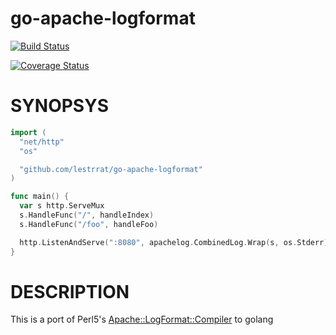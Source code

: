 go-apache-logformat
===================

[![Build Status](https://travis-ci.org/lestrrat/go-apache-logformat.png?branch=master)](https://travis-ci.org/lestrrat/go-apache-logformat)

[![Coverage Status](https://coveralls.io/repos/lestrrat/go-apache-logformat/badge.png?branch=topic%2Fgoveralls)](https://coveralls.io/r/lestrrat/go-apache-logformat?branch=topic%2Fgoveralls)

# SYNOPSYS

```go
import (
  "net/http"
  "os"

  "github.com/lestrrat/go-apache-logformat"
)

func main() {
  var s http.ServeMux
  s.HandleFunc("/", handleIndex)
  s.HandleFunc("/foo", handleFoo)

  http.ListenAndServe(":8080", apachelog.CombinedLog.Wrap(s, os.Stderr))
}
```

# DESCRIPTION

This is a port of Perl5's [Apache::LogFormat::Compiler](https://metacpan.org/release/Apache-LogFormat-Compiler) to golang
